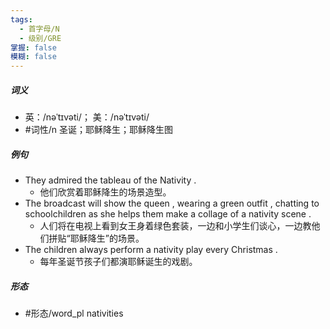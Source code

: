 ```yaml
---
tags:
  - 首字母/N
  - 级别/GRE
掌握: false
模糊: false
---
```

##### 词义
- 英：/nəˈtɪvəti/； 美：/nəˈtɪvəti/
- #词性/n  圣诞；耶稣降生；耶稣降生图
##### 例句
- They admired the tableau of the Nativity .
	- 他们欣赏着耶稣降生的场景造型。
- The broadcast will show the queen , wearing a green outfit , chatting to schoolchildren as she helps them make a collage of a nativity scene .
	- 人们将在电视上看到女王身着绿色套装，一边和小学生们谈心，一边教他们拼贴“耶稣降生”的场景。
- The children always perform a nativity play every Christmas .
	- 每年圣诞节孩子们都演耶稣诞生的戏剧。
##### 形态
- #形态/word_pl nativities
